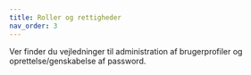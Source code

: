 ```yaml
---
title: Roller og rettigheder
nav_order: 3
---
```


Ver finder du vejledninger til administration af brugerprofiler og oprettelse/genskabelse af password.
